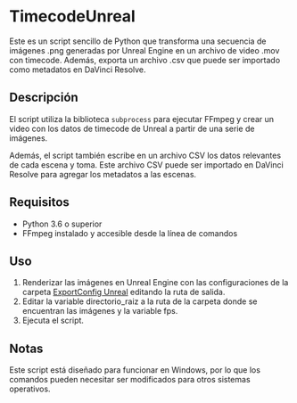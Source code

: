 # TimecodeUnreal

Este es un script sencillo de Python que transforma una secuencia de imágenes .png generadas por Unreal Engine en un archivo de video .mov con timecode. Además, exporta un archivo .csv que puede ser importado como metadatos en DaVinci Resolve.

## Descripción

El script utiliza la biblioteca `subprocess` para ejecutar FFmpeg y crear un video con los datos de timecode de Unreal a partir de una serie de imágenes.

Además, el script también escribe en un archivo CSV los datos relevantes de cada escena y toma. Este archivo CSV puede ser importado en DaVinci Resolve para agregar los metadatos a las escenas.

## Requisitos

- Python 3.6 o superior
- FFmpeg instalado y accesible desde la línea de comandos

## Uso

1. Renderizar las imágenes en Unreal Engine con las configuraciones de la carpeta [ExportConfig Unreal](https://github.com/PGSCOM/TimecodeUnreal/blob/main/ExportConfig%20Unreal) editando la ruta de salida.
2. Editar la variable directorio_raiz a la ruta de la carpeta donde se encuentran las imágenes y la variable fps.
3. Ejecuta el script.

## Notas

Este script está diseñado para funcionar en Windows, por lo que los comandos pueden necesitar ser modificados para otros sistemas operativos.